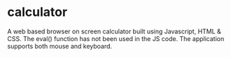 # calculator
A web based browser on screen calculator built using Javascript, HTML & CSS.
The eval() function has not been used in the JS code.
The application supports both mouse and keyboard.